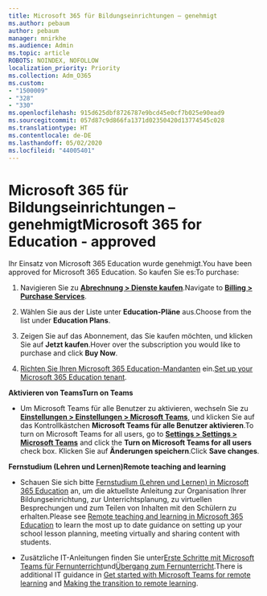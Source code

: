 ```yaml
---
title: Microsoft 365 für Bildungseinrichtungen – genehmigt
ms.author: pebaum
author: pebaum
manager: mnirkhe
ms.audience: Admin
ms.topic: article
ROBOTS: NOINDEX, NOFOLLOW
localization_priority: Priority
ms.collection: Adm_O365
ms.custom:
- "1500009"
- "328"
- "330"
ms.openlocfilehash: 915d625dbf8726787e9bcd45e0cf7b025e90ead9
ms.sourcegitcommit: 057d87c9d866fa1371d02350420d13774545c028
ms.translationtype: HT
ms.contentlocale: de-DE
ms.lasthandoff: 05/02/2020
ms.locfileid: "44005401"
---
```

# <a name="microsoft-365-for-education---approved"></a><span data-ttu-id="94637-102">Microsoft 365 für Bildungseinrichtungen – genehmigt</span><span class="sxs-lookup"><span data-stu-id="94637-102">Microsoft 365 for Education - approved</span></span>

<span data-ttu-id="94637-103">Ihr Einsatz von Microsoft 365 Education wurde genehmigt.</span><span class="sxs-lookup"><span data-stu-id="94637-103">You have been approved for Microsoft 365 Education.</span></span>  <span data-ttu-id="94637-104">So kaufen Sie es:</span><span class="sxs-lookup"><span data-stu-id="94637-104">To purchase:</span></span>

1. <span data-ttu-id="94637-105">Navigieren Sie zu **[Abrechnung > Dienste kaufen](https://portal.office.com/AdminPortal/Home#/catalog)**.</span><span class="sxs-lookup"><span data-stu-id="94637-105">Navigate to **[Billing > Purchase Services](https://portal.office.com/AdminPortal/Home#/catalog)**.</span></span>

2. <span data-ttu-id="94637-106">Wählen Sie aus der Liste unter **Education-Pläne** aus.</span><span class="sxs-lookup"><span data-stu-id="94637-106">Choose from the list under **Education Plans**.</span></span>

3. <span data-ttu-id="94637-107">Zeigen Sie auf das Abonnement, das Sie kaufen möchten, und klicken Sie auf **Jetzt kaufen**.</span><span class="sxs-lookup"><span data-stu-id="94637-107">Hover over the subscription you would like to purchase and click **Buy Now**.</span></span>

4. <span data-ttu-id="94637-108">[Richten Sie Ihren Microsoft 365 Education-Mandanten](https://docs.microsoft.com/microsoft-365/education/intune-edu-trial/set-up-office365-edu-tenant) ein.</span><span class="sxs-lookup"><span data-stu-id="94637-108">[Set up your Microsoft 365 Education tenant](https://docs.microsoft.com/microsoft-365/education/intune-edu-trial/set-up-office365-edu-tenant).</span></span>

<span data-ttu-id="94637-109">**Aktivieren von Teams**</span><span class="sxs-lookup"><span data-stu-id="94637-109">**Turn on Teams**</span></span>

- <span data-ttu-id="94637-110">Um Microsoft Teams für alle Benutzer zu aktivieren, wechseln Sie zu **[Einstellungen > Einstellungen > Microsoft Teams](https://admin.microsoft.com/Adminportal/Home#/SettingsMultiPivot/:/Settings/L1/SkypeTeams)**, und klicken Sie auf das Kontrollkästchen **Microsoft Teams für alle Benutzer aktivieren**.</span><span class="sxs-lookup"><span data-stu-id="94637-110">To turn on Microsoft Teams for all users, go to **[Settings > Settings > Microsoft Teams](https://admin.microsoft.com/Adminportal/Home#/SettingsMultiPivot/:/Settings/L1/SkypeTeams)** and click the **Turn on Microsoft Teams for all users** check box.</span></span>  <span data-ttu-id="94637-111">Klicken Sie auf **Änderungen speichern**.</span><span class="sxs-lookup"><span data-stu-id="94637-111">Click **Save changes**.</span></span>

<span data-ttu-id="94637-112">**Fernstudium (Lehren und Lernen)**</span><span class="sxs-lookup"><span data-stu-id="94637-112">**Remote teaching and learning**</span></span>

- <span data-ttu-id="94637-113">Schauen Sie sich bitte [Fernstudium (Lehren und Lernen) in Microsoft 365 Education](https://support.office.com/article/remote-teaching-and-learning-in-office-365-education-f651ccae-7b65-478b-8366-51bb884025c4) an, um die aktuellste Anleitung zur Organisation Ihrer Bildungseinrichtung, zur Unterrichtsplanung, zu virtuellen Besprechungen und zum Teilen von Inhalten mit den Schülern zu erhalten.</span><span class="sxs-lookup"><span data-stu-id="94637-113">Please see [Remote teaching and learning in Microsoft 365 Education](https://support.office.com/article/remote-teaching-and-learning-in-office-365-education-f651ccae-7b65-478b-8366-51bb884025c4) to learn the most up to date guidance on setting up your school lesson planning, meeting virtually and sharing content with students.</span></span>

- <span data-ttu-id="94637-114">Zusätzliche IT-Anleitungen finden Sie unter[Erste Schritte mit Microsoft Teams für Fernunterricht](https://docs.microsoft.com/MicrosoftTeams/remote-learning-edu)und[Übergang zum Fernunterricht](https://www.microsoft.com/education/remote-learning).</span><span class="sxs-lookup"><span data-stu-id="94637-114">There is additional IT guidance in [Get started with Microsoft Teams for remote learning](https://docs.microsoft.com/MicrosoftTeams/remote-learning-edu) and [Making the transition to remote learning](https://www.microsoft.com/education/remote-learning).</span></span>
